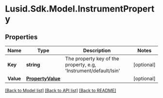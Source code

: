 
# Lusid.Sdk.Model.InstrumentProperty

## Properties

Name | Type | Description | Notes
------------ | ------------- | ------------- | -------------
**Key** | **string** | The property key of the property, e.g, &#39;Instrument/default/Isin&#39; | [optional] 
**Value** | [**PropertyValue**](PropertyValue.md) |  | [optional] 

[[Back to Model list]](../README.md#documentation-for-models)
[[Back to API list]](../README.md#documentation-for-api-endpoints)
[[Back to README]](../README.md)


